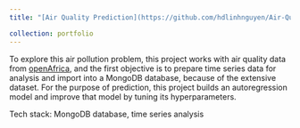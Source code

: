 ```yaml
---
title: "[Air Quality Prediction](https://github.com/hdlinhnguyen/Air-Quality-in-Afica)"

collection: portfolio
---
```


To explore this air pollution problem, this project works with air quality data from [openAfrica](https://open.africa/dataset), and the first objective is to prepare time series data for analysis and import into a MongoDB database, because of the extensive dataset. For the purpose of prediction, this project builds an autoregression model and improve that model by tuning its hyperparameters. 

Tech stack: MongoDB database, time series analysis 

